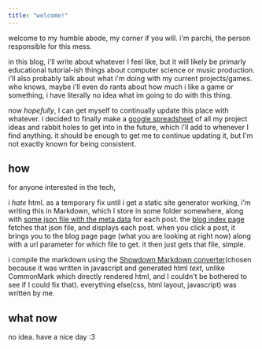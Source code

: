 ```yaml
---
title: "welcome!"
---
```


welcome to my humble abode, my corner if you will. i'm parchi, the person responsible for this mess. 

in this blog, i'll write about whatever I feel like, but it will likely be primarly educational tutorial-ish things about computer science or music production. i'll also probably talk about what i'm doing with my current projects/games. who knows, maybe i'll even do rants about how much i like a game or something, i have literally no idea what im going to do with this thing. 

now *hopefully*, I can get myself to continually update this place with whatever. i decided to finally make a [google spreadsheet](https://docs.google.com/spreadsheets/d/1YjrTjcnHM_Ycu58MMa9wh1ZrOORpj4Qi06B-nJU0sp8/edit?usp=sharing) of all my project ideas and rabbit holes to get into in the future, which i'll add to whenever I find anything. it should be enough to get me to continue updating it, but I'm not exactly known for being consistent.


## how

for anyone interested in the tech, 

i *hate* html. as a temporary fix until i get a static site generator working, i'm writing this in Markdown, which I store in some folder somewhere, along with [some json file with the meta data](https://parchii.neocities.org/blog/data.json) for each post. the [blog index page](https://parchii.neocities.org/blogindex) fetches that json file, and displays each post. when you click a post, it brings you to the blog page page (what you are looking at right now) along with a url parameter for which file to get. it then just gets that file, simple. 

i compile the markdown using the [Showdown Markdown converter](https://github.com/showdownjs/showdown)(chosen because it was written in javascript and generated html *text*, unlike CommonMark which directly rendered html, and I couldn't be bothered to see if I could fix that). everything else(css, html layout, javascript) was written by me.


## what now

no idea. have a nice day :3


